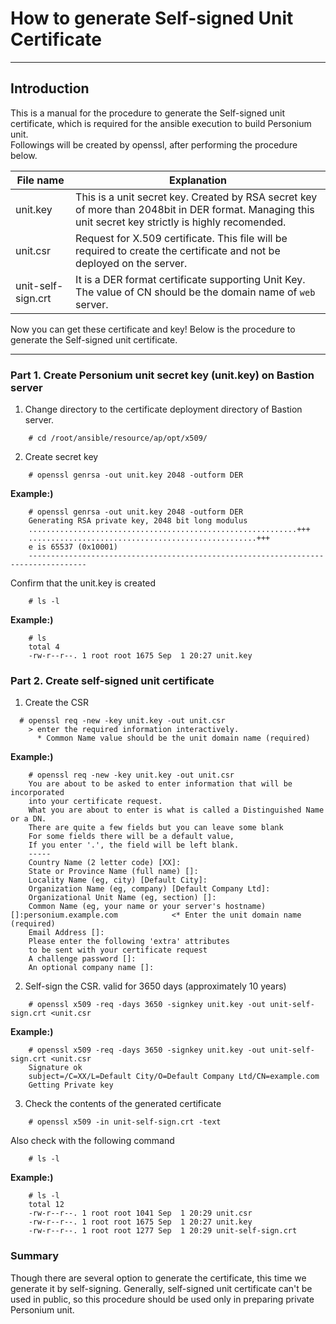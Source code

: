 # How to generate Self-signed Unit Certificate

-------------------------------------------------

## Introduction

This is a manual for the procedure to generate the Self-signed unit certificate, which is required for the ansible execution to build Personium unit.  
Followings will be created by openssl, after performing the procedure below.

| File name | Explanation |
|---|---|
|unit.key             |This is a unit secret key. Created by RSA secret key of more than 2048bit in DER format. Managing this unit secret key strictly is highly recomended.|
|unit.csr             |Request for X.509 certificate. This file will be required to create the certificate and not be deployed on the server. |
|unit-self-sign.crt   |It is a DER format certificate supporting Unit Key. The value of CN should be the domain name of `web` server. |

Now you can get these certificate and key! Below is the procedure to generate the Self-signed unit certificate.

---------------------------------------

### Part 1. Create Personium unit secret key (unit.key) on Bastion server

1. Change directory to the certificate deployment directory of Bastion server.

```console
    # cd /root/ansible/resource/ap/opt/x509/
```

2. Create secret key

```console
    # openssl genrsa -out unit.key 2048 -outform DER
```  

**Example:)**

```console
    # openssl genrsa -out unit.key 2048 -outform DER
    Generating RSA private key, 2048 bit long modulus
    ............................................................+++
    ...................................................+++
    e is 65537 (0x10001)
    -----------------------------------------------------------------------------------
```

Confirm that the unit.key is created

```console
    # ls -l
```

**Example:)**

```console
    # ls
    total 4
    -rw-r--r--. 1 root root 1675 Sep  1 20:27 unit.key
```

### Part 2. Create self-signed unit certificate

1. Create the CSR

```console
  # openssl req -new -key unit.key -out unit.csr
    > enter the required information interactively.
      * Common Name value should be the unit domain name (required)
```

**Example:)**


```console
    # openssl req -new -key unit.key -out unit.csr
    You are about to be asked to enter information that will be incorporated
    into your certificate request.
    What you are about to enter is what is called a Distinguished Name or a DN.
    There are quite a few fields but you can leave some blank
    For some fields there will be a default value,
    If you enter '.', the field will be left blank.
    -----
    Country Name (2 letter code) [XX]:
    State or Province Name (full name) []:
    Locality Name (eg, city) [Default City]:
    Organization Name (eg, company) [Default Company Ltd]:
    Organizational Unit Name (eg, section) []:
    Common Name (eg, your name or your server's hostname) []:personium.example.com            <* Enter the unit domain name (required)
    Email Address []:
    Please enter the following 'extra' attributes
    to be sent with your certificate request
    A challenge password []:
    An optional company name []:

```

2. Self-sign the CSR. valid for 3650 days (approximately 10 years)


```console
    # openssl x509 -req -days 3650 -signkey unit.key -out unit-self-sign.crt <unit.csr
```

**Example:)**

```console
    # openssl x509 -req -days 3650 -signkey unit.key -out unit-self-sign.crt <unit.csr
    Signature ok
    subject=/C=XX/L=Default City/O=Default Company Ltd/CN=example.com
    Getting Private key

```

3. Check the contents of the generated certificate

```console
    # openssl x509 -in unit-self-sign.crt -text
```  

  Also check with the following command

```console
    # ls -l
```   

**Example:)**

```console
    # ls -l
    total 12
    -rw-r--r--. 1 root root 1041 Sep  1 20:29 unit.csr
    -rw-r--r--. 1 root root 1675 Sep  1 20:27 unit.key
    -rw-r--r--. 1 root root 1277 Sep  1 20:29 unit-self-sign.crt
```

### Summary

Though there are several option to generate the certificate, this time we generate it by self-signing.
Generally, self-signed unit certificate can't be used in public, so this procedure should be used only in preparing private Personium unit.
